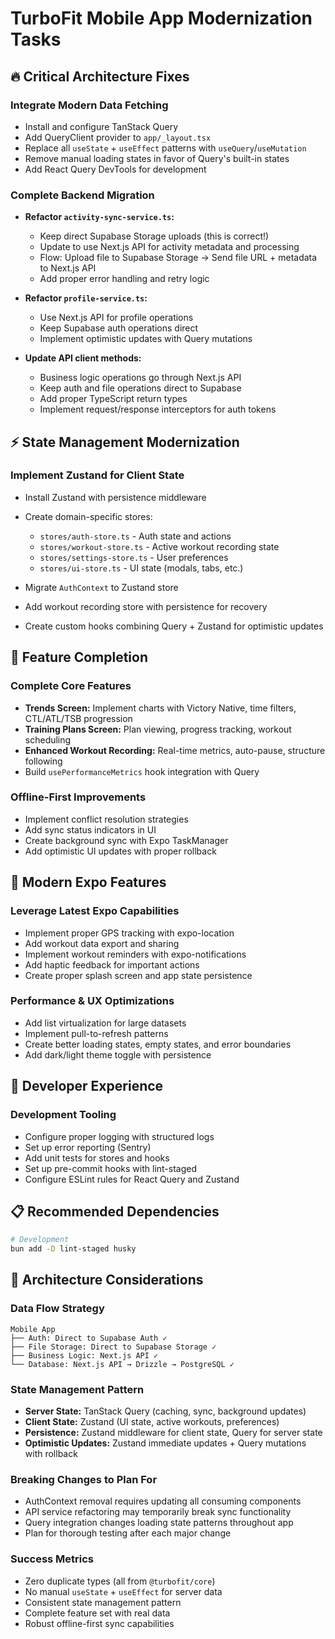 # TurboFit Mobile App Modernization Tasks

## 🔥 Critical Architecture Fixes

### Integrate Modern Data Fetching
- Install and configure TanStack Query
- Add QueryClient provider to `app/_layout.tsx`
- Replace all `useState` + `useEffect` patterns with `useQuery`/`useMutation`
- Remove manual loading states in favor of Query's built-in states
- Add React Query DevTools for development

### Complete Backend Migration
- **Refactor `activity-sync-service.ts`:**
  - Keep direct Supabase Storage uploads (this is correct!)
  - Update to use Next.js API for activity metadata and processing
  - Flow: Upload file to Supabase Storage → Send file URL + metadata to Next.js API
  - Add proper error handling and retry logic

- **Refactor `profile-service.ts`:**
  - Use Next.js API for profile operations
  - Keep Supabase auth operations direct
  - Implement optimistic updates with Query mutations

- **Update API client methods:**
  - Business logic operations go through Next.js API
  - Keep auth and file operations direct to Supabase
  - Add proper TypeScript return types
  - Implement request/response interceptors for auth tokens

## ⚡ State Management Modernization

### Implement Zustand for Client State
- Install Zustand with persistence middleware
- Create domain-specific stores:
  - `stores/auth-store.ts` - Auth state and actions
  - `stores/workout-store.ts` - Active workout recording state
  - `stores/settings-store.ts` - User preferences
  - `stores/ui-store.ts` - UI state (modals, tabs, etc.)

- Migrate `AuthContext` to Zustand store
- Add workout recording store with persistence for recovery
- Create custom hooks combining Query + Zustand for optimistic updates

## 🚀 Feature Completion

### Complete Core Features
- **Trends Screen:** Implement charts with Victory Native, time filters, CTL/ATL/TSB progression
- **Training Plans Screen:** Plan viewing, progress tracking, workout scheduling
- **Enhanced Workout Recording:** Real-time metrics, auto-pause, structure following
- Build `usePerformanceMetrics` hook integration with Query

### Offline-First Improvements
- Implement conflict resolution strategies
- Add sync status indicators in UI
- Create background sync with Expo TaskManager
- Add optimistic UI updates with proper rollback

## 📱 Modern Expo Features

### Leverage Latest Expo Capabilities
- Implement proper GPS tracking with expo-location
- Add workout data export and sharing
- Implement workout reminders with expo-notifications
- Add haptic feedback for important actions
- Create proper splash screen and app state persistence

### Performance & UX Optimizations
- Add list virtualization for large datasets
- Implement pull-to-refresh patterns
- Create better loading states, empty states, and error boundaries
- Add dark/light theme toggle with persistence

## 🔧 Developer Experience

### Development Tooling
- Configure proper logging with structured logs
- Set up error reporting (Sentry)
- Add unit tests for stores and hooks
- Set up pre-commit hooks with lint-staged
- Configure ESLint rules for React Query and Zustand

## 📋 Recommended Dependencies

```bash
# Development
bun add -D lint-staged husky
```

## 🎯 Architecture Considerations

### Data Flow Strategy
```
Mobile App
├── Auth: Direct to Supabase Auth ✓
├── File Storage: Direct to Supabase Storage ✓
├── Business Logic: Next.js API ✓
└── Database: Next.js API → Drizzle → PostgreSQL ✓
```

### State Management Pattern
- **Server State:** TanStack Query (caching, sync, background updates)
- **Client State:** Zustand (UI state, active workouts, preferences)
- **Persistence:** Zustand middleware for client state, Query for server state
- **Optimistic Updates:** Zustand immediate updates + Query mutations with rollback

### Breaking Changes to Plan For
- AuthContext removal requires updating all consuming components
- API service refactoring may temporarily break sync functionality
- Query integration changes loading state patterns throughout app
- Plan for thorough testing after each major change

### Success Metrics
- Zero duplicate types (all from `@turbofit/core`)
- No manual `useState` + `useEffect` for server data
- Consistent state management pattern
- Complete feature set with real data
- Robust offline-first sync capabilities